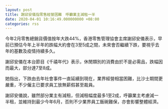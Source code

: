 ```yaml
---
layout: post
title: 謝邱安儀指零售經營困難　呼籲業主減租一半
date: 2020-04-01 10:16:49.000000000 +08:00
categories: rss
---
```


今年2月零售總銷貨價值按年大跌44%，香港零售管理協會主席謝邱安儀表示，早前已預估今年上半年的跌幅大約會在3至5成之間，未來會否繼續下跌，要視乎去年的基數及疫情持續多久。

謝邱安儀在本台節目《千禧年代》表示，休閒類別的消費由於不是必需品，跌幅因而最大，部分達7至8成。

她指出，下跌由去年社會事件一直延續到現在，業界經營相當困難，比沙士期間更嚴重，不少僱主已要求員工放無薪假甚至裁員。

謝邱安儀說，雖然部分業主有減租，但減租幅度最多1至2成，呼籲業主考慮減一半租，並維持到最少今年6月，否則不少業界員工飯碗難保，亦會影響整體經濟。
